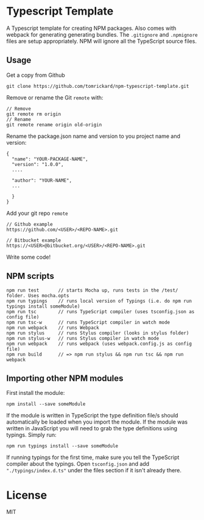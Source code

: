# Typescript Template

A Typescript template for creating NPM packages. Also comes with webpack for generating generating bundles. The `.gitignore` and `.npmignore` files are setup appropriately. NPM will ignore all the TypeScript source files.

## Usage

Get a copy from Github

```
git clone https://github.com/tomrickard/npm-typescript-template.git
```

Remove or rename the Git `remote` with:

```
// Remove
git remote rm origin
// Rename
git remote rename origin old-origin
```

Rename the package.json name and version to you project name and version:

```
{
  "name": "YOUR-PACKAGE-NAME",
  "version": "1.0.0",
  ....

  "author": "YOUR-NAME",
  ...

  }
}
```

Add your git repo `remote`
```
// Github example
https://github.com/<USER>/<REPO-NAME>.git

// Bitbucket example
https://<USER>@bitbucket.org/<USER>/<REPO-NAME>.git
```

Write some code!

## NPM scripts

```
npm run test       // starts Mocha up, runs tests in the /test/ folder. Uses mocha.opts
npm run typings    // runs local version of Typings (i.e. do npm run typings install someModule)
npm run tsc        // runs TypeScript compiler (uses tsconfig.json as config file)
npm run tsc-w      // runs TypeScript compiler in watch mode
npm run webpack    // runs Webpack
npm run stylus     // runs Stylus compiler (looks in stylus folder)
npm run stylus-w   // runs Stylus compiler in watch mode
npm run webpack    // runs webpack (uses webpack.config.js as config file)
npm run build      // => npm run stylus && npm run tsc && npm run webpack
```

## Importing other NPM modules

First install the module:

```
npm install --save someModule
```

If the module is written in TypeScript the type definition file/s should automatically be loaded when you import the module. If the module was written in JavaScript you will need to grab the type definitions using typings. Simply run:

```
npm run typings install --save someModule
``` 

If running typings for the first time, make sure you tell the TypeScript compiler about the typings. Open `tsconfig.json` and add `"./typings/index.d.ts"` under the files section if it isn't already there.

# License

MIT
